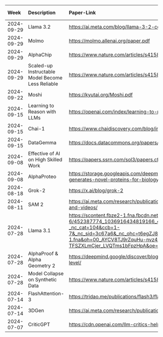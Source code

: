 | Week       | Description                                       | Paper-Link                                                                                                                                                                                                                                                               | Tweet-Link                                                     |   Other-Links |
|:-----------|:--------------------------------------------------|:-------------------------------------------------------------------------------------------------------------------------------------------------------------------------------------------------------------------------------------------------------------------------|:---------------------------------------------------------------|--------------:|
| 2024-09-29 | Llama 3.2                                         | https://ai.meta.com/blog/llama-3-2-connect-2024-vision-edge-mobile-devices/                                                                                                                                                                                              | https://twitter.com/Doctor_Zou/status/1782752058124554272      |           nan |
| 2024-09-29 | Molmo                                             | https://molmo.allenai.org/paper.pdf                                                                                                                                                                                                                                      | https://twitter.com/emmanuel_vincze/status/1708249637918752987 |           nan |
| 2024-09-29 | AlphaChip                                         | https://www.nature.com/articles/s41586-024-08032-5                                                                                                                                                                                                                       | https://twitter.com/GoogleAI/status/1676118998259507200        |           nan |
| 2024-09-29 | Scaled-up Instructable Model Become Less Reliable | https://www.nature.com/articles/s41586-024-07930-y                                                                                                                                                                                                                       | https://twitter.com/rylanmshea/status/1583460628966346752      |           nan |
| 2024-09-22 | Moshi                                             | https://kyutai.org/Moshi.pdf                                                                                                                                                                                                                                             | https://x.com/kyutai_labs/status/1836427396959932492           |           nan |
| 2024-09-15 | Learning to Reason with LLMs                      | https://openai.com/index/learning-to-reason-with-llms/                                                                                                                                                                                                                   | https://x.com/OpenAI/status/1834278217626317026                |           nan |
| 2024-09-15 | Chai-1                                            | https://www.chaidiscovery.com/blog/introducing-chai-1                                                                                                                                                                                                                    | https://x.com/joshim5/status/1833183091776721106               |           nan |
| 2024-09-15 | DataGemma                                         | https://docs.datacommons.org/papers/DataGemma-FullPaper.pdf                                                                                                                                                                                                              | https://x.com/omarsar0/status/1834235024675406012              |           nan |
| 2024-09-08 | Effective of AI on High Skilled Work              | https://papers.ssrn.com/sol3/papers.cfm?abstract_id=4945566                                                                                                                                                                                                              | https://x.com/emollick/status/1831739827773174218              |           nan |
| 2024-09-08 | AlphaProteo                                       | https://storage.googleapis.com/deepmind-media/DeepMind.com/Blog/alphaproteo-generates-novel-proteins-for-biology-and-health-research/AlphaProteo2024.pdf                                                                                                                 | https://x.com/GoogleDeepMind/status/1831710991475777823        |           nan |
| 2024-08-18 | Grok-2                                            | https://x.ai/blog/grok-2                                                                                                                                                                                                                                                 | https://x.com/xai/status/1823597788573098215                   |           nan |
| 2024-08-11 | SAM 2                                             | https://ai.meta.com/research/publications/sam-2-segment-anything-in-images-and-videos/                                                                                                                                                                                   | https://x.com/AIatMeta/status/1818055906179105010              |           nan |
| 2024-07-28 | Llama 3.1                                         | https://scontent.fbze2-1.fna.fbcdn.net/v/t39.2365-6/452387774_1036916434819166_4173978747091533306_n.pdf?_nc_cat=104&ccb=1-7&_nc_sid=3c67a6&_nc_ohc=t6egZJ8QdI4Q7kNvgHPkimJ&_nc_ht=scontent.fbze2-1.fna&oh=00_AYCV8TJ9rZquHu-nvz4-TFSZXLmCjer_LVQTms1bFpzHpA&oe=66A5D24D | https://x.com/AIatMeta/status/1815766327463907421              |           nan |
| 2024-07-28 | AlphaProof & Alpha Geometry 2                     | https://deepmind.google/discover/blog/ai-solves-imo-problems-at-silver-medal-level/                                                                                                                                                                                      | https://x.com/JeffDean/status/1816498336171753948              |           nan |
| 2024-07-28 | Model Collapse on Synthetic Data                  | https://www.nature.com/articles/s41586-024-07566-y                                                                                                                                                                                                                       | https://x.com/alexandr_wang/status/1816491442069782925         |           nan |
| 2024-07-14 | FlashAttention-3                                  | https://tridao.me/publications/flash3/flash3.pdf                                                                                                                                                                                                                         | https://x.com/tri_dao/status/1811453622070444071               |           nan |
| 2024-07-14 | 3DGen                                             | https://ai.meta.com/research/publications/meta-3d-gen/                                                                                                                                                                                                                   | https://x.com/AIatMeta/status/1808157832497488201              |           nan |
| 2024-07-07 | CriticGPT                                         | https://cdn.openai.com/llm-critics-help-catch-llm-bugs-paper.pdf                                                                                                                                                                                                         | https://x.com/OpenAI/status/1806372369151426673                |           nan |